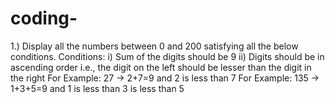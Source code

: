# coding-
1.) Display all the numbers between 0 and 200 satisfying all the below conditions.
Conditions:
i) Sum of the digits should be 9
ii) Digits should be in ascending order i.e., the digit on the left should be lesser than the digit in the right
For Example: 27 -> 2+7=9 and 2 is less than 7
For Example: 135 -> 1+3+5=9 and 1 is less than 3 is less than 5
